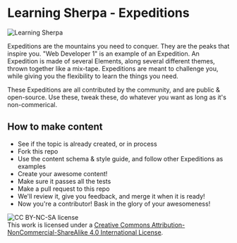 # Learning Sherpa - Expeditions

![Learning Sherpa](https://avatars0.githubusercontent.com/u/24362865?v=3&s=200)

Expeditions are the mountains you need to conquer. They are the peaks that inspire you.
"Web Developer 1" is an example of an Expedition. An Expedition is made of several Elements, 
along several different themes, thrown together like a mix-tape. Expeditions are meant to challenge you, while giving you 
the flexibility to learn the things you need.

These Expeditions are all contributed by the community, and are public & open-source. 
Use these, tweak these, do whatever you want as long as it's non-commerical.

## How to make content
- See if the topic is already created, or in process
- Fork this repo
- Use the content schema & style guide, and follow other Expeditions as examples
- Create your awesome content!
- Make sure it passes all the tests
- Make a pull request to this repo
- We'll review it, give you feedback, and merge it when it is ready!
- Now you're a contributor! Bask in the glory of your awesomeness!

![CC BY-NC-SA license](https://licensebuttons.net/l/by-nc-sa/3.0/88x31.png)  
This work is licensed under a [Creative Commons Attribution-NonCommercial-ShareAlike 4.0 International License](https://creativecommons.org/licenses/by-nc-sa/4.0/).